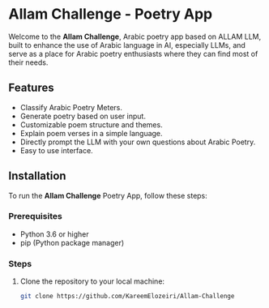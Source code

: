 # Allam Challenge - Poetry App

Welcome to the **Allam Challenge**, Arabic poetry app based on ALLAM LLM, built to enhance the use of Arabic language in AI, especially LLMs, and serve as a place for Arabic poetry enthusiasts where they can find most of their needs.

## Features
- Classify Arabic Poetry Meters.
- Generate poetry based on user input.
- Customizable poem structure and themes.
- Explain poem verses in a simple language.
- Directly prompt the LLM with your own questions about Arabic Poetry.
- Easy to use interface.

## Installation

To run the **Allam Challenge** Poetry App, follow these steps:

### Prerequisites
- Python 3.6 or higher
- pip (Python package manager)

### Steps

1. Clone the repository to your local machine:

   ```bash
   git clone https://github.com/KareemElozeiri/Allam-Challenge
   ```
